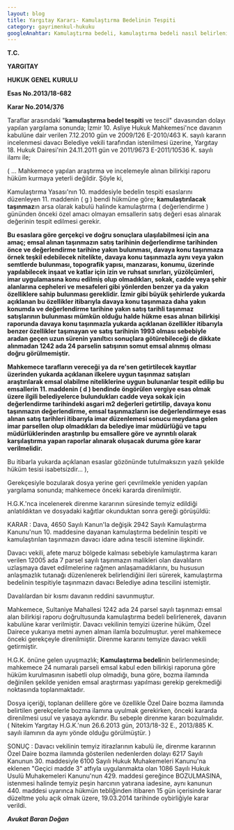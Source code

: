 ```yaml
---
layout: blog
title: Yargıtay Kararı- Kamulaştırma Bedelinin Tespiti 
category: gayrimenkul-hukuku
googleAnahtar: Kamulaştırma bedeli, kamulaştırma bedeli nasıl belirlenir, avukat, Avukat Baran Doğan
---
```

**T.C.**

**YARGITAY**

**HUKUK GENEL KURULU**

**Esas No.2013/18-682**

**Karar No.2014/376**

Taraflar arasındaki "**kamulaştırma bedel tespiti** ve tescil" davasından dolayı yapılan yargılama sonunda; İzmir 10. Asliye Hukuk Mahkemesi'nce davanın kabulüne dair verilen 7.12.2010 gün ve 2009/126 E-2010/463 K. sayılı kararın incelenmesi davacı Belediye vekili tarafından istenilmesi üzerine, Yargıtay 18. Hukuk Dairesi'nin 24.11.2011 gün ve 2011/9673 E-2011/10536 K. sayılı ilamı ile;

( ... Mahkemece yapılan araştırma ve incelemeyle alınan bilirkişi raporu hüküm kurmaya yeterli değildir. Şöyle ki,

Kamulaştırma Yasası'nın 10. maddesiyle bedelin tespiti esaslarını düzenleyen 11. maddenin ( g ) bendi hükmüne göre; **kamulaştırılacak taşınmaz**ın arsa olarak kabulü halinde kamulaştırma ( değerlendirme ) gününden önceki özel amacı olmayan emsallerin satış değeri esas alınarak değerinin tespit edilmesi gerekir.

**Bu esaslara göre gerçekçi ve doğru sonuçlara ulaşılabilmesi için ana amaç; emsal alınan taşınmazın satış tarihinin değerlendirme tarihinden önce ve değerlendirme tarihine yakın bulunması, davaya konu taşınmaza örnek teşkil edebilecek nitelikte, davaya konu taşınmazla aynı veya yakın semtlerde bulunması, topografik yapısı, manzarası, konumu, üzerinde yapılabilecek inşaat ve katlar için izin ve ruhsat sınırları, yüzölçümleri, imar uygulamasına konu edilmiş olup olmadıkları, sokak, cadde veya şehir alanlarına cepheleri ve mesafeleri gibi yönlerden benzer ya da yakın özelliklere sahip bulunması gereklidir. İzmir gibi büyük şehirlerde yukarda açıklanan bu özellikler itibarıyla davaya konu taşınmaza daha yakın konumda ve değerlendirme tarihine yakın satış tarihli taşınmaz satışlarının bulunması mümkün olduğu halde hükme esas alınan bilirkişi raporunda davaya konu taşınmazla yukarda açıklanan özellikler itibarıyla benzer özellikler taşımayan ve satış tarihinin 1993 olması sebebiyle aradan geçen uzun sürenin yanıltıcı sonuçlara götürebileceği de dikkate alınmadan 1242 ada 24 parselin satışının somut emsal alınmış olması doğru görülmemiştir.**

**Mahkemece tarafların vereceği ya da re'sen getirtilecek kayıtlar üzerinden yukarda açıklanan ilkelere uygun taşınmaz satışları araştırılarak emsal olabilme niteliklerine uygun bulunanlar tespit edilip bu emsallerin 11. maddenin ( d ) bendinde öngörülen vergiye esas olmak üzere ilgili belediyelerce bulundukları cadde veya sokak için değerlendirme tarihindeki asgari m2 değerleri getirtilip, davaya konu taşınmazın değerlendirme, emsal taşınmazların ise değerlendirmeye esas alınan satış tarihleri itibarıyla imar düzenlemesi sonucu meydana gelen imar parsellen olup olmadıkları da belediye imar müdürlüğü ve tapu müdürlüklerinden araştırılıp bu emsallere göre ve ayrıntılı olarak karşılaştırma yapan raporlar alınarak oluşacak duruma göre karar verilmelidir.**

Bu itibarla yukarda açıklanan esaslar gözönünde tutulmaksızın yazılı şekilde hüküm tesisi isabetsizdir... ),

Gerekçesiyle bozularak dosya yerine geri çevrilmekle yeniden yapılan yargılama sonunda; mahkemece önceki kararda direnilmiştir.

H.G.K.'nca incelenerek direnme kararının süresinde temyiz edildiği anlatıldıktan ve dosyadaki kağıtlar okunduktan sonra gereği görüşüldü:

KARAR : Dava, 4650 Sayılı Kanun'la değişik 2942 Sayılı Kamulaştırma Kanunu'nun 10. maddesine dayanan kamulaştırma bedelinin tespiti ve kamulaştırılan taşınmazın davacı idare adına tescili istemine ilişkindir.

Davacı vekili, afete maruz bölgede kalması sebebiyle kamulaştırma kararı verilen 12005 ada 7 parsel sayılı taşınmazın malikleri olan davalıların uzlaşmaya davet edilmelerine rağmen anlaşamadıklarını, bu hususun anlaşmazlık tutanağı düzenlenerek belirlendiğini ileri sürerek, kamulaştırma bedelinin tespitiyle taşınmazın davacı Belediye adına tescilini istemiştir.

Davalılardan bir kısmı davanın reddini savunmuştur.

Mahkemece, Sultaniye Mahallesi 1242 ada 24 parsel sayılı taşınmazı emsal alan bilirkişi raporu doğrultusunda kamulaştırma bedeli belirlenerek, davanın kabulüne karar verilmiştir. Davacı vekilinin temyizi üzerine hüküm, Özel Dairece yukarıya metni aynen alman ilamla bozulmuştur. yerel mahkemece önceki gerekçeyle direnilmiştir. Direnme kararını temyize davacı vekili getirmiştir.

H.G.K. önüne gelen uyuşmazlık; **Kamulaştırma bedeli**nin belirlenmesinde; mahkemece 24 numaralı parseli emsal kabul eden bilirkişi raporuna göre hüküm kurulmasının isabetli olup olmadığı, buna göre, bozma ilamında değinilen şekilde yeniden emsal araştırması yapılması gerekip gerekmediği noktasında toplanmaktadır.

Dosya içeriği, toplanan delillere göre ve özellikle Özel Daire bozma ilamında belirtilen gerekçelerle bozma ilamına uyulmak gerekirken, önceki kararda direnilmesi usul ve yasaya aykırıdır. Bu sebeple direnme kararı bozulmalıdır. ( Nitekim Yargıtay H.G.K.'nun 26.6.2013 gün, 2013/18-32 E., 2013/885 K. sayılı ilamının da aynı yönde olduğu görülmüştür. )

SONUÇ : Davacı vekilinin temyiz itirazlarının kabulü ile, direnme kararının Özel Daire bozma ilamında gösterilen nedenlerden dolayı 6217 Sayılı Kanunun 30. maddesiyle 6100 Sayılı Hukuk Muhakemeleri Kanunu'na eklenen "Geçici madde 3" atfıyla uygulanmakta olan 1086 Sayılı Hukuk Usulü Muhakemeleri Kanunu'nun 429. maddesi gereğince BOZULMASINA, istenmesi halinde temyiz peşin harcının yatırana iadesine, aynı kanunun 440. maddesi uyarınca hükmün tebliğinden itibaren 15 gün içerisinde karar düzeltme yolu açık olmak üzere, 19.03.2014 tarihinde oybirliğiyle karar verildi.

***Avukat Baran Doğan***
